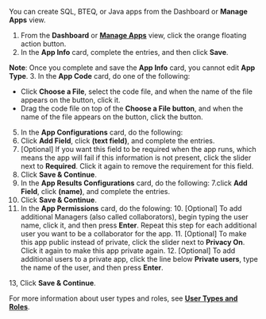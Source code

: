 You can create SQL, BTEQ, or Java apps from the Dashboard or **Manage Apps** view. 

1. From the **Dashboard** or **[Manage Apps](managing-apps.md)** view, click the orange floating action button. 
2. In the **App Info** card, complete the entries, and then click **Save**.
 
 **Note**:  Once you complete and save the **App Info** card, you cannot edit **App Type**.
3. In the **App Code** card, do one of the following:
  * Click **Choose a File**, select the code file, and when the name of the file appears on the button, click it.
  * Drag the code file on top of the **Choose a File button**, and when the name of the file appears on the button, click the button.
5. In the **App Configurations** card, do the following:
  6. Click **Add Field**, click **(text field)**, and complete the entries. 
  7. [Optional] If you want this field to be required when the app runs, which means the app will fail if this information is not present, click the slider next to **Required**. Click it again to remove the requirement for this field.
  8. Click **Save & Continue**.
6. In the **App Results Configurations** card, do the following:
  7.click **Add Field**, click **(name)**, and complete the entries.
  8. Click **Save & Continue**. 
9. In the **App Permissions** card, do the folowing:
   10. [Optional] To add additional Managers (also called collaborators), begin typing the user name, click it, and then press **Enter**. Repeat this step for each additional user you want to be a collaborator for the app.
   11. [Optional] To make this app public instead of private, click the slider next to **Privacy On**. Click it again to make this app private again.
   12. [Optional] To add additional users to a private app, click the line below **Private users**, type the name of the user, and then press **Enter**.

13, Click **Save & Continue**.

For more information about user types and roles, see **[User Types and Roles](user-types.md)**.
